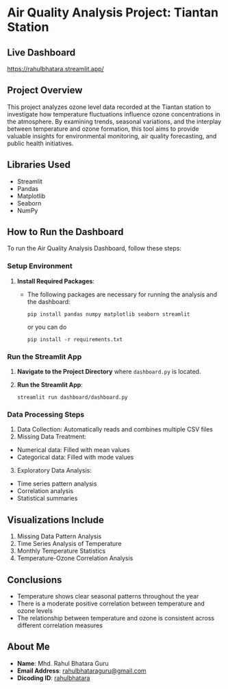 # Air Quality Analysis Project: Tiantan Station

## Live Dashboard
https://rahulbhatara.streamlit.app/

## Project Overview
This project analyzes ozone level data recorded at the Tiantan station to investigate how temperature fluctuations influence ozone concentrations in the atmosphere. By examining trends, seasonal variations, and the interplay between temperature and ozone formation, this tool aims to provide valuable insights for environmental monitoring, air quality forecasting, and public health initiatives.

## Libraries Used
- Streamlit
- Pandas
- Matplotlib
- Seaborn
- NumPy

## How to Run the Dashboard

To run the Air Quality Analysis Dashboard, follow these steps:

### Setup Environment

1. **Install Required Packages**:
   - The following packages are necessary for running the analysis and the dashboard:
     ```
     pip install pandas numpy matplotlib seaborn streamlit
     ```

     or you can do
     ```
     pip install -r requirements.txt
     ```

### Run the Streamlit App

1. **Navigate to the Project Directory** where `dashboard.py` is located.

2. **Run the Streamlit App**:
    ```
    streamlit run dashboard/dashboard.py
    ```

### Data Processing Steps
1. Data Collection: Automatically reads and combines multiple CSV files
2. Missing Data Treatment: 
- Numerical data: Filled with mean values
- Categorical data: Filled with mode values
3. Exploratory Data Analysis:
- Time series pattern analysis
- Correlation analysis
- Statistical summaries

## Visualizations Include
1. Missing Data Pattern Analysis
2. Time Series Analysis of Temperature
3. Monthly Temperature Statistics
4. Temperature-Ozone Correlation Analysis

## Conclusions
- Temperature shows clear seasonal patterns throughout the year
- There is a moderate positive correlation between temperature and ozone levels
- The relationship between temperature and ozone is consistent across different correlation measures

## About Me
- **Name**: Mhd. Rahul Bhatara Guru
- **Email Address**: rahulbhataraguru@gmail.com
- **Dicoding ID**: [rahulbhatara](https://www.dicoding.com/users/rahulbhatara)
